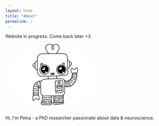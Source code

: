 ```yaml
---
layout: home
title: "About"
permalink: /
---
```


Website in progress. Come back later <3

<img src="/assets/img/robot.jpg" alt="Your Name" style="width: 300px; border-radius: 50%;">

Hi, I'm Petra - a PhD researcher passionate about data & neuroscience.

